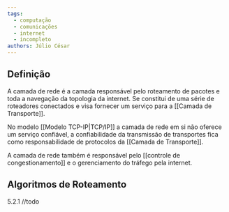 ```yaml
---
tags:
  - computação
  - comunicações
  - internet
  - incompleto
authors: Júlio César
---
```

## Definição

A camada de rede é a camada responsável pelo roteamento de pacotes e toda a navegação da topologia da internet. Se constitui de uma série de roteadores conectados e visa fornecer um serviço para a [[Camada de Transporte]].

No modelo [[Modelo TCP-IP|TCP/IP]] a camada de rede em si não oferece um serviço confiável, a confiabilidade da transmissão de transportes fica como responsabilidade de protocolos da [[Camada de Transporte]].

A camada de rede também é responsável pelo [[controle de congestionamento]] e o gerenciamento do tráfego pela internet.
## Algoritmos de Roteamento

5.2.1 //todo